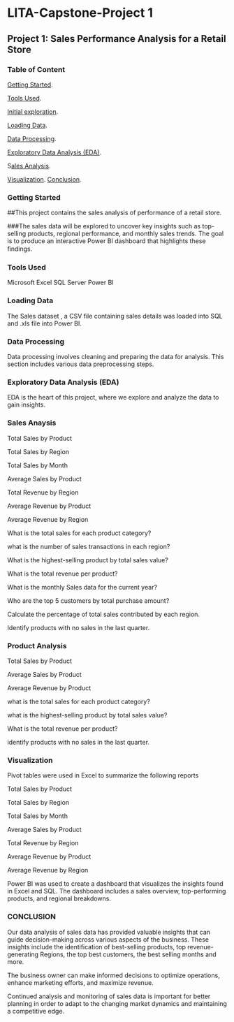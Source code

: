 # LITA-Capstone-Project 1

## Project 1: Sales Performance Analysis for a Retail Store 

### Table of Content

[Getting Started](#Getting-Started,).

[Tools Used](#Tools-Used).

[Initial exploration](#Initial-exploration).

[Loading Data](#Loading-Data).

[Data Processing](#Data-Processing).

[Exploratory Data Analysis (EDA)](#Exploratory-Data-Analysis-(EDA)).

S[ales Analysis](#Sales-Analysis).

[Visualization](#Visualization).
[Conclusion](#Conclusion).

### Getting Started

##This project contains the sales analysis of performance of a retail store. 

###The sales data will be explored to uncover key insights such as top-selling products, regional performance, and monthly sales trends. The goal is to produce an interactive Power BI dashboard that highlights these ﬁndings. 

### Tools Used 

Microsoft Excel 
SQL Server 
Power BI 

### Loading Data

The  Sales dataset , a CSV file containing sales details  was loaded into SQL and .xls file into Power BI.

### Data Processing

Data processing involves cleaning and preparing the data for analysis. This section includes various data preprocessing steps.

### Exploratory Data Analysis (EDA)

EDA is the heart of this project, where we explore and analyze the data to gain insights.

### Sales Anaysis

Total Sales by Product 

Total Sales by Region

Total Sales by Month

Average Sales by Product 

Total Revenue by Region

Average Revenue by Product 

Average Revenue by Region 

What is the total sales for each product category?

what is the number of sales transactions in each region?

What is the highest-selling product by total sales value?

What is the total revenue per product?

What is the monthly Sales data for the current year?

Who are the top 5 customers by total purchase amount?

Calculate the percentage of total sales contributed by each region. 

Identify products with no sales in the last quarter. 

### Product Analysis

Total Sales by Product

Average Sales by Product 

Average Revenue by Product 

what is the total sales for each product category?

 what is the highest-selling product by total sales value?

What is the total revenue per product?

 identify products with no sales in the last quarter. 

### Visualization 

Pivot tables were used in Excel to summarize the following reports 

Total Sales by Product 

Total Sales by Region

Total Sales by Month

Average Sales by Product 

Total Revenue by Region

Average Revenue by Product 

Average Revenue by Region

Power BI was used to create a dashboard that visualizes the insights found in Excel and SQL. The dashboard includes a sales overview, top-performing products, and regional breakdowns. 

### CONCLUSION

Our data analysis of sales data has provided valuable insights that can guide decision-making across various aspects of the business. These insights include the identification of  best-selling products, top revenue-generating Regions, the top best customers, the best selling months and more. 

The business owner can make informed decisions to optimize operations, enhance marketing efforts, and maximize revenue.

 Continued analysis and monitoring of sales data is important for better planning  in order to adapt to the changing market dynamics and maintaining a competitive edge.




